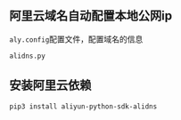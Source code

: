 ## 阿里云域名自动配置本地公网ip
`aly.config`配置文件，配置域名的信息

`alidns.py`

## 安装阿里云依赖
`pip3 install aliyun-python-sdk-alidns`
